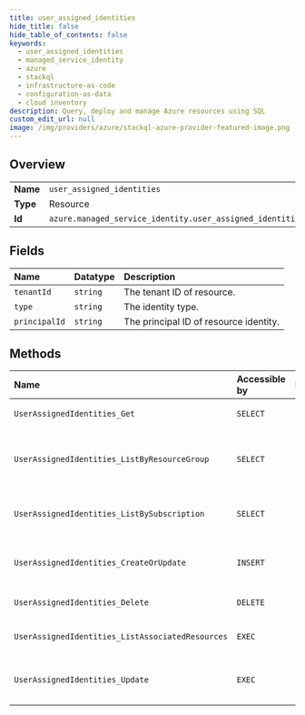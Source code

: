 ```yaml
---
title: user_assigned_identities
hide_title: false
hide_table_of_contents: false
keywords:
  - user_assigned_identities
  - managed_service_identity
  - azure    
  - stackql
  - infrastructure-as-code
  - configuration-as-data
  - cloud inventory
description: Query, deploy and manage Azure resources using SQL
custom_edit_url: null
image: /img/providers/azure/stackql-azure-provider-featured-image.png
---
```

  
    

## Overview
<table><tbody>
<tr><td><b>Name</b></td><td><code>user_assigned_identities</code></td></tr>
<tr><td><b>Type</b></td><td>Resource</td></tr>
<tr><td><b>Id</b></td><td><code>azure.managed_service_identity.user_assigned_identities</code></td></tr>
</tbody></table>

## Fields
| Name | Datatype | Description |
|:-----|:---------|:------------|
| `tenantId` | `string` | The tenant ID of resource. |
| `type` | `string` | The identity type. |
| `principalId` | `string` | The principal ID of resource identity. |
## Methods
| Name | Accessible by | Required Params | Description |
|:-----|:--------------|:----------------|:------------|
| `UserAssignedIdentities_Get` | `SELECT` | `resourceGroupName, resourceName, subscriptionId` | Gets the identity. |
| `UserAssignedIdentities_ListByResourceGroup` | `SELECT` | `resourceGroupName, subscriptionId` | Lists all the userAssignedIdentities available under the specified ResourceGroup. |
| `UserAssignedIdentities_ListBySubscription` | `SELECT` | `subscriptionId` | Lists all the userAssignedIdentities available under the specified subscription. |
| `UserAssignedIdentities_CreateOrUpdate` | `INSERT` | `resourceGroupName, resourceName, subscriptionId` | Create or update an identity in the specified subscription and resource group. |
| `UserAssignedIdentities_Delete` | `DELETE` | `resourceGroupName, resourceName, subscriptionId` | Deletes the identity. |
| `UserAssignedIdentities_ListAssociatedResources` | `EXEC` | `resourceGroupName, resourceName, subscriptionId` | Lists the associated resources for this identity. |
| `UserAssignedIdentities_Update` | `EXEC` | `resourceGroupName, resourceName, subscriptionId` | Update an identity in the specified subscription and resource group. |

